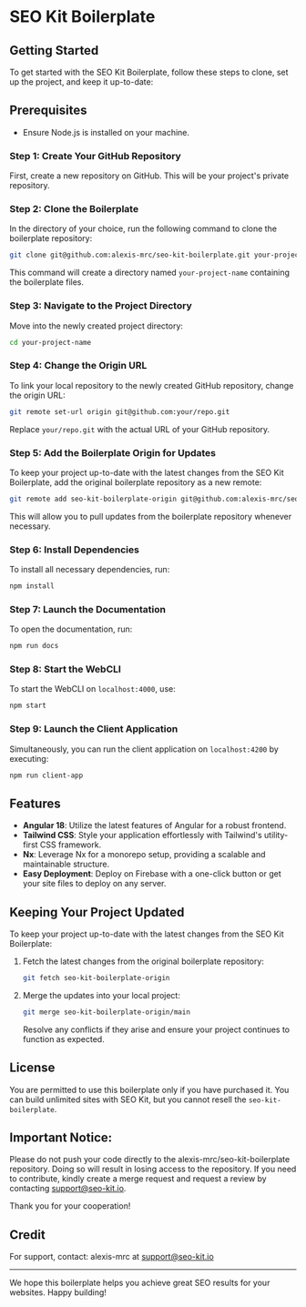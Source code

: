 # SEO Kit Boilerplate

## Getting Started

To get started with the SEO Kit Boilerplate, follow these steps to clone, set up the project, and keep it up-to-date:

## Prerequisites

- Ensure Node.js is installed on your machine.

### Step 1: Create Your GitHub Repository

First, create a new repository on GitHub. This will be your project's private repository.

### Step 2: Clone the Boilerplate

In the directory of your choice, run the following command to clone the boilerplate repository:

```bash
git clone git@github.com:alexis-mrc/seo-kit-boilerplate.git your-project-name
```

This command will create a directory named `your-project-name` containing the boilerplate files.

### Step 3: Navigate to the Project Directory

Move into the newly created project directory:

```bash
cd your-project-name
```

### Step 4: Change the Origin URL

To link your local repository to the newly created GitHub repository, change the origin URL:

```bash
git remote set-url origin git@github.com:your/repo.git
```

Replace `your/repo.git` with the actual URL of your GitHub repository.

### Step 5: Add the Boilerplate Origin for Updates

To keep your project up-to-date with the latest changes from the SEO Kit Boilerplate, add the original boilerplate repository as a new remote:

```bash
git remote add seo-kit-boilerplate-origin git@github.com:alexis-mrc/seo-kit-boilerplate.git
```

This will allow you to pull updates from the boilerplate repository whenever necessary.

### Step 6: Install Dependencies

To install all necessary dependencies, run:

```bash
npm install
```

### Step 7: Launch the Documentation

To open the documentation, run:

```bash
npm run docs
```

### Step 8: Start the WebCLI

To start the WebCLI on `localhost:4000`, use:

```bash
npm start
```

### Step 9: Launch the Client Application

Simultaneously, you can run the client application on `localhost:4200` by executing:

```bash
npm run client-app
```

## Features

- **Angular 18**: Utilize the latest features of Angular for a robust frontend.
- **Tailwind CSS**: Style your application effortlessly with Tailwind's utility-first CSS framework.
- **Nx**: Leverage Nx for a monorepo setup, providing a scalable and maintainable structure.
- **Easy Deployment**: Deploy on Firebase with a one-click button or get your site files to deploy on any server.

## Keeping Your Project Updated

To keep your project up-to-date with the latest changes from the SEO Kit Boilerplate:

1. Fetch the latest changes from the original boilerplate repository:

   ```bash
   git fetch seo-kit-boilerplate-origin
   ```

2. Merge the updates into your local project:

   ```bash
   git merge seo-kit-boilerplate-origin/main
   ```

   Resolve any conflicts if they arise and ensure your project continues to function as expected.

## License

You are permitted to use this boilerplate only if you have purchased it. You can build unlimited sites with SEO Kit, but you cannot resell the `seo-kit-boilerplate`.

## Important Notice:

Please do not push your code directly to the alexis-mrc/seo-kit-boilerplate repository. Doing so will result in losing access to the repository.
If you need to contribute, kindly create a merge request and request a review by contacting support@seo-kit.io.

Thank you for your cooperation!

## Credit

For support, contact: alexis-mrc at support@seo-kit.io

---

We hope this boilerplate helps you achieve great SEO results for your websites. Happy building!
